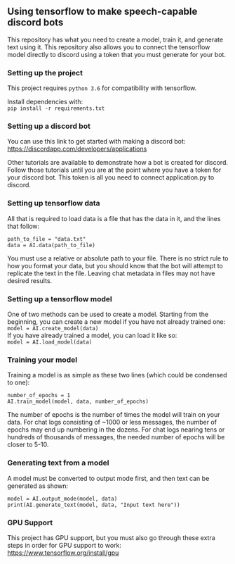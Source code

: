## Using tensorflow to make speech-capable discord bots
This repository has what you need to create a model, train it, and generate text using it.
This repository also allows you to connect the tensorflow model directly to discord using a token that you must generate for your bot.
### Setting up the project
This project requires `python 3.6` for compatibility with tensorflow.  
  
Install dependencies with:  
`pip install -r requirements.txt`
### Setting up a discord bot
You can use this link to get started with making a discord bot:  
https://discordapp.com/developers/applications  
  
Other tutorials are available to demonstrate how a bot is created for discord. Follow those tutorials until you are at the point where you have a token for your discord bot. This token is all you need to connect application.py to discord.
### Setting up tensorflow data
All that is required to load data is a file that has the data in it, and the lines that follow:
```
path_to_file = "data.txt"
data = AI.data(path_to_file)
```
You must use a relative or absolute path to your file. There is no strict rule to how you format your data, but you should know that the bot will attempt to replicate the text in the file. Leaving chat metadata in files may not have desired results.
### Setting up a tensorflow model
One of two methods can be used to create a model. Starting from the beginning, you can create a new model if you have not already trained one:  
`model = AI.create_model(data)`  
If you have already trained a model, you can load it like so:  
`model = AI.load_model(data)`  
### Training your model
Training a model is as simple as these two lines (which could be condensed to one):
```
number_of_epochs = 1
AI.train_model(model, data, number_of_epochs)
```
The number of epochs is the number of times the model will train on your data. For chat logs consisting of ~1000 or less messages, the number of epochs may end up numbering in the dozens. For chat logs nearing tens or hundreds of thousands of messages, the needed number of epochs will be closer to 5-10.
### Generating text from a model
A model must be converted to output mode first, and then text can be generated as shown:
```
model = AI.output_mode(model, data)
print(AI.generate_text(model, data, "Input text here"))
```
### GPU Support
This project has GPU support, but you must also go through these extra steps in order for GPU support to work:
https://www.tensorflow.org/install/gpu
